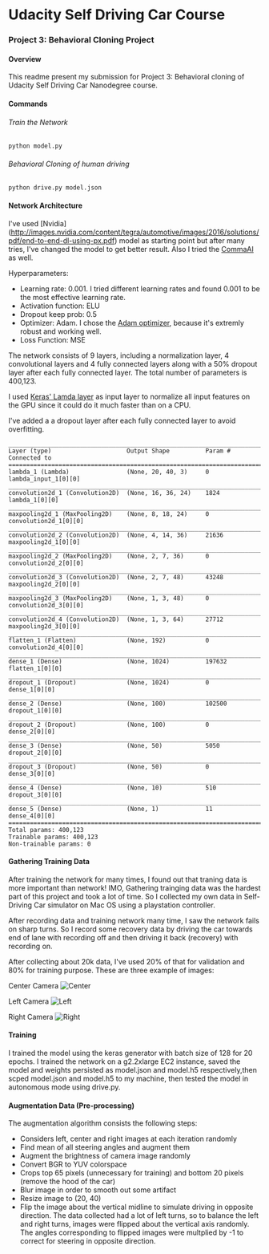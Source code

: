 # Udacity Self Driving Car Course

### Project 3: Behavioral Cloning Project

#### Overview
This readme present my submission for Project 3: Behavioral cloning of Udacity Self Driving Car Nanodegree course.


#### Commands
###### Train the Network
```python model.py```

###### Behavioral Cloning of human driving
```python drive.py model.json```


#### Network Architecture
I've used [Nvidia] (http://images.nvidia.com/content/tegra/automotive/images/2016/solutions/pdf/end-to-end-dl-using-px.pdf) model as starting point but after many tries, I've changed the model to get better result. Also I tried the [CommaAI](https://github.com/commaai/research/blob/master/train_steering_model.py) as well.

Hyperparameters:
* Learning rate: 0.001. I tried different learning rates and found 0.001 to be the most effective learning rate.
* Activation function: ELU
* Dropout keep prob: 0.5
* Optimizer: Adam. I chose the [Adam optimizer](https://keras.io/optimizers/#adam), because it's extremly robust and working well.
* Loss Function: MSE

The network consists of 9 layers, including a normalization layer, 4 convolutional layers and 4 fully connected layers along with a 50% dropout layer after each fully connected layer. The total number of parameters is 400,123.

I used [Keras' Lamda layer](https://keras.io/layers/core/#lambda) as input layer to normalize all input features on the GPU since it could do it much faster than on a CPU.

I've added a a dropout layer after each fully connected layer to avoid overfitting.

```
____________________________________________________________________________________________________
Layer (type)                     Output Shape          Param #     Connected to                     
====================================================================================================
lambda_1 (Lambda)                (None, 20, 40, 3)     0           lambda_input_1[0][0]             
____________________________________________________________________________________________________
convolution2d_1 (Convolution2D)  (None, 16, 36, 24)    1824        lambda_1[0][0]                   
____________________________________________________________________________________________________
maxpooling2d_1 (MaxPooling2D)    (None, 8, 18, 24)     0           convolution2d_1[0][0]            
____________________________________________________________________________________________________
convolution2d_2 (Convolution2D)  (None, 4, 14, 36)     21636       maxpooling2d_1[0][0]             
____________________________________________________________________________________________________
maxpooling2d_2 (MaxPooling2D)    (None, 2, 7, 36)      0           convolution2d_2[0][0]            
____________________________________________________________________________________________________
convolution2d_3 (Convolution2D)  (None, 2, 7, 48)      43248       maxpooling2d_2[0][0]             
____________________________________________________________________________________________________
maxpooling2d_3 (MaxPooling2D)    (None, 1, 3, 48)      0           convolution2d_3[0][0]            
____________________________________________________________________________________________________
convolution2d_4 (Convolution2D)  (None, 1, 3, 64)      27712       maxpooling2d_3[0][0]             
____________________________________________________________________________________________________
flatten_1 (Flatten)              (None, 192)           0           convolution2d_4[0][0]            
____________________________________________________________________________________________________
dense_1 (Dense)                  (None, 1024)          197632      flatten_1[0][0]                  
____________________________________________________________________________________________________
dropout_1 (Dropout)              (None, 1024)          0           dense_1[0][0]                    
____________________________________________________________________________________________________
dense_2 (Dense)                  (None, 100)           102500      dropout_1[0][0]                  
____________________________________________________________________________________________________
dropout_2 (Dropout)              (None, 100)           0           dense_2[0][0]                    
____________________________________________________________________________________________________
dense_3 (Dense)                  (None, 50)            5050        dropout_2[0][0]                  
____________________________________________________________________________________________________
dropout_3 (Dropout)              (None, 50)            0           dense_3[0][0]                    
____________________________________________________________________________________________________
dense_4 (Dense)                  (None, 10)            510         dropout_3[0][0]                  
____________________________________________________________________________________________________
dense_5 (Dense)                  (None, 1)             11          dense_4[0][0]                    
====================================================================================================
Total params: 400,123
Trainable params: 400,123
Non-trainable params: 0
```

#### Gathering Training Data
After training the network for many times, I found out that traning data is more important than network! IMO, Gathering trainging data was the hardest part of this project and took a lot of time. So I collected my own data in Self-Driving Car simulator on Mac OS using a playstation controller.

After recording data and training network many time, I saw the network fails on sharp turns. So I record some recovery data by driving the car towards end of lane with recording off and then driving it back (recovery) with recording on.

After collecting about 20k data, I've used 20% of that for validation and 80% for training purpose. These are three example of images:

Center Camera
![Center](center_camera_image_sample.png)

Left Camera
![Left](left_camera_image_sample.png)

Right Camera
![Right](right_camera_image_sample.png)

#### Training
I trained the model using the keras generator with batch size of 128 for 20 epochs. I trained the network on a g2.2xlarge EC2 instance, saved the model and weights persisted as model.json and model.h5 respectively,then scped model.json and model.h5 to my machine, then tested the model in autonomous mode using drive.py.

#### Augmentation Data (Pre-processing)
The augmentation algorithm consists the following steps:
* Considers left, center and right images at each iteration randomly
* Find mean of all steering angles and augment them
* Augment the brightness of camera image randomly
* Convert BGR to YUV colorspace
* Crops top 65 pixels (unnecessary for training) and bottom 20 pixels (remove the hood of the car)
* Blur image in order to smooth out some artifact
* Resize image to (20, 40)
* Flip the image about the vertical midline to simulate driving in opposite direction. The data collected had a lot of left turns, so to balance the left and right turns, images were flipped about the vertical axis randomly. The angles corresponding to flipped images were multplied by -1 to correct for steering in opposite direction.
